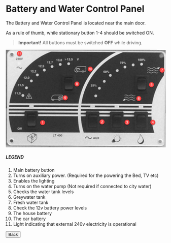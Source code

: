<link href="../styles/custom.css" rel="stylesheet" />

# Battery and Water Control Panel
The Battery and Water Control Panel is located near the main door. 

As a rule of thumb, while stationary button 1-4  should be switched ON.

>**Important!** All buttons must be switched **OFF** while driving.

![control panel](images/control-panel.png)

##### LEGEND
1. Main battery button
2. Turns on auxiliary power. (Required for the powering the Bed, TV etc)
3. Enables the lighting
4. Turns on the water pump (Not required if connected to city water)
5. Checks the water tank levels
6. Greywater tank
7. Fresh water tank
8. Check the 12v battery power levels
9. The house battery
10. The car battery
11. Light indicating that external 240v electricity is operational

<a href="../index.html#guides"><button class="nav-button"><i class="arrow arrow-left"></i> Back</button></a>